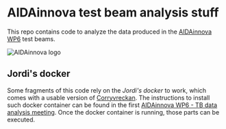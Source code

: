 # AIDAinnova test beam analysis stuff

This repo contains code to analyze the data produced in the [AIDAinnova WP6](https://aidainnova.web.cern.ch/wp6) test beams.

![AIDAinnova logo](https://aidainnova.web.cern.ch/sites/default/files/logo/AIDAinnova-logo-transparent%20backgroung.png)

## Jordi's docker

Some fragments of this code rely on the *Jordi's docker* to work, which comes with a usable version of [Corryvreckan](https://project-corryvreckan.web.cern.ch/project-corryvreckan/). The instructions to install such docker container can be found in the first [AIDAinnova WP6 - TB data analysis meeting](https://indico.cern.ch/event/1307239/#2-jordis-docker-instructions). Once the docker container is running, those parts can be executed.

